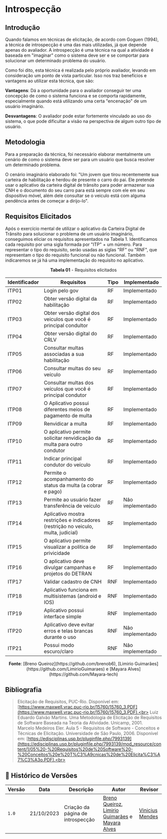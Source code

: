 # Introspecção

## Introdução
Quando falamos em técnicas de elicitação, de acordo com Goguen (1994), a técnica de introspecção é uma das mais utilizadas, já que depende apenas do avaliador. A introspecção é uma técnica na qual a atividade é baseada em "imaginar" como o sistema deve ser e se comportar para solucionar um determinado problema do usuário.

Como foi dito, esta técnica é realizada pelo próprio avaliador, levando em consideração um ponto de vista particular. Isso nos traz benefícios e vantagens ao utilizar esta técnica, que são:

**Vantagens**: Dá a oportunidade para o avaliador conseguir ter uma concepção de como o sistema funciona e se comporta rapidamente, especialmente quando está utilizando uma certa "encenação" de um usuário imaginário.

**Desvantagens**: O avaliador pode estar fortemente vinculado ao uso do sistema, o que pode dificultar a visão na perspectiva de algum outro tipo de usuário.

## Metodologia
Para a preparação da técnica, foi necessário elaborar mentalmente um cenário de como o sistema deve ser para um usuário que busca resolver um determinado problema.

O cenário imaginário elaborado foi: "Um jovem que tirou recentemente sua carteira de habilitação e herdou de presente o carro do pai. Ele pretende usar o aplicativo da carteira digital de trânsito para poder armazenar sua CNH e o documento do seu carro para está sempre com ele em seu dispositivo móvel, além dele consultar se o veiculo está com alguma pendência antes de começar a dirijo-lo".

## Requisitos Elicitados
Após o exercício mental de utilizar o aplicativo da Carteira Digital de Trânsito para solucionar o problema de um usuário imaginário, conseguimos eliciar os requisitos apresentados na Tabela 1. Identificamos cada requisito por uma sigla formada por "ITP" + um número. Para representar o tipo do requisito, serão usadas as siglas "RF" ou "RNF", que representam o tipo do requisito funcional ou não funcional. Também indicaremos se já há uma implementação do requisito no aplicativo.

<p align="center"><b>Tabela 01</b> - Requisitos elicitados </p>

| **Identificador** | **Requisitos** | **Tipo** | **Implementado** |
|--------------|-------------|-----|-----------------|
|ITP01 |Login pelo gov  		|RF |   Implementado    |
|ITP02 |Obter versão digital da habilitação 						|RF |   Implementado  |
|ITP03 |Obter versão digital dos veiculos que você é principal condultor 		|RF  |  Implementado    |
|ITP04 |Obter versão digital do CRLV												            |RF   |     Implementado     |
|ITP05 |Consultar multas associadas a sua habilitação					                        |RF  |    Implementado     |
|ITP06 |Consultar multas do seu veículo								                        |RF   |   Implementado    |
|ITP07 |Consultar multas dos veículos que você é principal condutor	                        |RF   |    Implementado  |
|ITP08 |O Aplicativo possui diferentes meios de pagamento de multa		                        |RF    |    Implementado  |
|ITP09 |Renvidicar a multa																		|RF  |   Implementado      |
|ITP10 |O aplicativo permite solicitar renvidicação da multa para outro condutor				|RF   |    Implementado  |
|ITP11 |Indicar principal condutor do veículo 													|RF   |    Implementado    |
|ITP12 |Permite o acompanhamento do status da multa (a cobrar e pago)						    |RF  |    Implementado      |
|ITP13 |Permite ao usuário fazer transferência de veículo							            |RF   |  Não implementado  |
|ITP14 |Aplicativo mostra restrições e indicadores (restrição no veiculo, multa, judicial) 	|RF  |  Implementado     |
|ITP15 |O aplicativo permite visualizar a politica de privicidade								|RF   |   Implementado  |
|ITP16 |O aplicativo deve divulgar campanhas e projetos do DETRAN								|RF   |   Implementado   |
|ITP17 |Validar cadastro de CNH																|RNF   |   Implementado    |
|ITP18 |Aplicativo funciona em multisistemas (android e IOS) 									|RNF  |    Implementado   |
|ITP19 |Aplicativo possui interface simple 													|RNF   | Implementado     |
|ITP20 |Aplicativo deve evitar erros e telas brancas durante o uso 							|RNF  |  Não implementado    |
|ITP21 |Possui modo escuro/claro																|RNF  |  Não implementado   |

<p align="center"><b>Fonte</b>:  [Breno Queiroz](https://github.com/brenob6), [Limirio Guimarães](https://github.com/LimirioGuimaraes) e [Mayara Alves](https://github.com/Mayara-tech) </p>

## Bibliografia
> Elicitação de Requisitos, PUC-Rio. Disponível em: [https://www.maxwell.vrac.puc-rio.br/15760/15760_3.PDF](https://www.maxwell.vrac.puc-rio.br/15760/15760_3.PDF).<br>
> Luiz Eduardo Galvão Martins. Uma Metodologia de Elicitação de Requisitos de Software Baseada na Teoria da Atividade. Unicamp, 2001. <br>
> Marcelo Medeiros Eler. Aula 5 - Requisitos de Software - Conceitos e Técnicas de Elicitação. Universidade de São Paulo, 2006. Disponível em: [https://edisciplinas.usp.br/pluginfile.php/7993139](https://edisciplinas.usp.br/pluginfile.php/7993139/mod_resource/content/1/05%20-%20Requisitos%20de%20Software%20-%20Conceitos%20e%20T%C3%A9cnicas%20de%20Elicita%C3%A7%C3%A3o.PDF).<br>

## 📑 Histórico de Versões
| **Versão**   |   **Data**   | **Descrição** | **Autor** | **Revisor** |
|--------|---------|-----------|--------|---------|
|`1.0`| 21/10/2023 | Criação da página de introspecção | [Breno Queiroz](https://github.com/brenob6), [Limirio Guimarães](https://github.com/LimirioGuimaraes) e [Mayara Alves](https://github.com/Mayara-tech)| [Vinicius Mendes](https://github.com/yabamiah) |
